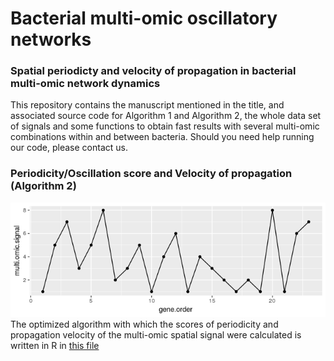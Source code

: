 # Bacterial multi-omic oscillatory networks
### Spatial periodicty and velocity of propagation in bacterial multi-omic network dynamics
This repository contains the manuscript mentioned in the title, and associated source code for Algorithm 1 and Algorithm 2, the whole data set of signals and some functions to obtain fast results with several multi-omic combinations within and between bacteria. Should you need help running our code, please contact us.

### Periodicity/Oscillation score and Velocity of propagation (Algorithm 2)
![image](plot_1_supp.tiff)
The optimized algorithm with which the scores of periodicity and propagation velocity of the multi-omic spatial signal were calculated is written in R in [this file](SupplementaryAlgo2.R)
